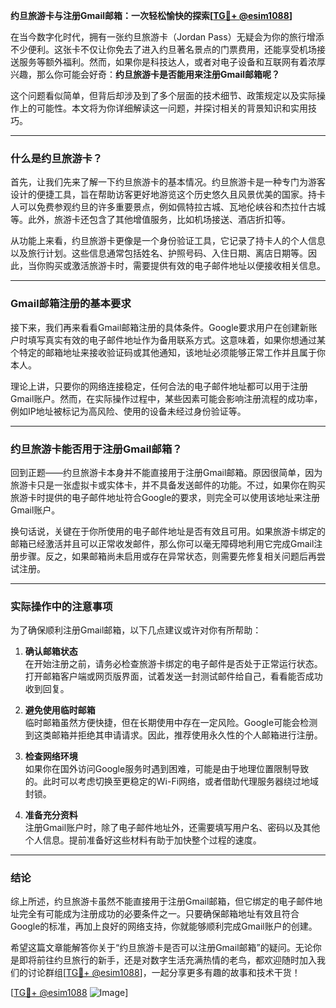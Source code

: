 **约旦旅游卡与注册Gmail邮箱：一次轻松愉快的探索[[TG💪+ @esim1088](https://t.me/s/esim1088)]**

在当今数字化时代，拥有一张约旦旅游卡（Jordan Pass）无疑会为你的旅行增添不少便利。这张卡不仅让你免去了进入约旦著名景点的门票费用，还能享受机场接送服务等额外福利。然而，如果你是科技达人，或者对电子设备和互联网有着浓厚兴趣，那么你可能会好奇：**约旦旅游卡是否能用来注册Gmail邮箱呢？**

这个问题看似简单，但背后却涉及到了多个层面的技术细节、政策规定以及实际操作上的可能性。本文将为你详细解读这一问题，并探讨相关的背景知识和实用技巧。

---

### 什么是约旦旅游卡？

首先，让我们先来了解一下约旦旅游卡的基本情况。约旦旅游卡是一种专门为游客设计的便捷工具，旨在帮助访客更好地游览这个历史悠久且风景优美的国家。持卡人可以免费参观约旦的许多重要景点，例如佩特拉古城、瓦地伦峡谷和杰拉什古城等。此外，旅游卡还包含了其他增值服务，比如机场接送、酒店折扣等。

从功能上来看，约旦旅游卡更像是一个身份验证工具，它记录了持卡人的个人信息以及旅行计划。这些信息通常包括姓名、护照号码、入住日期、离店日期等。因此，当你购买或激活旅游卡时，需要提供有效的电子邮件地址以便接收相关信息。

---

### Gmail邮箱注册的基本要求

接下来，我们再来看看Gmail邮箱注册的具体条件。Google要求用户在创建新账户时填写真实有效的电子邮件地址作为备用联系方式。这意味着，如果你想通过某个特定的邮箱地址来接收验证码或其他通知，该地址必须能够正常工作并且属于你本人。

理论上讲，只要你的网络连接稳定，任何合法的电子邮件地址都可以用于注册Gmail账户。然而，在实际操作过程中，某些因素可能会影响注册流程的成功率，例如IP地址被标记为高风险、使用的设备未经过身份验证等。

---

### 约旦旅游卡能否用于注册Gmail邮箱？

回到正题——约旦旅游卡本身并不能直接用于注册Gmail邮箱。原因很简单，因为旅游卡只是一张虚拟卡或实体卡，并不具备发送邮件的功能。不过，如果你在购买旅游卡时提供的电子邮件地址符合Google的要求，则完全可以使用该地址来注册Gmail账户。

换句话说，关键在于你所使用的电子邮件地址是否有效且可用。如果旅游卡绑定的邮箱已经激活并且可以正常收发邮件，那么你可以毫无障碍地利用它完成Gmail注册步骤。反之，如果邮箱尚未启用或存在异常状态，则需要先修复相关问题后再尝试注册。

---

### 实际操作中的注意事项

为了确保顺利注册Gmail邮箱，以下几点建议或许对你有所帮助：

1. **确认邮箱状态**  
   在开始注册之前，请务必检查旅游卡绑定的电子邮件是否处于正常运行状态。打开邮箱客户端或网页版界面，试着发送一封测试邮件给自己，看看能否成功收到回复。

2. **避免使用临时邮箱**  
   临时邮箱虽然方便快捷，但在长期使用中存在一定风险。Google可能会检测到这类邮箱并拒绝其申请请求。因此，推荐使用永久性的个人邮箱进行注册。

3. **检查网络环境**  
   如果你在国外访问Google服务时遇到困难，可能是由于地理位置限制导致的。此时可以考虑切换至更稳定的Wi-Fi网络，或者借助代理服务器绕过地域封锁。

4. **准备充分资料**  
   注册Gmail账户时，除了电子邮件地址外，还需要填写用户名、密码以及其他个人信息。提前准备好这些材料有助于加快整个过程的速度。

---

### 结论

综上所述，约旦旅游卡虽然不能直接用于注册Gmail邮箱，但它绑定的电子邮件地址完全有可能成为注册成功的必要条件之一。只要确保邮箱地址有效且符合Google的标准，再加上良好的网络支持，你就能够顺利完成Gmail账户的创建。

希望这篇文章能解答你关于“约旦旅游卡是否可以注册Gmail邮箱”的疑问。无论你是即将前往约旦旅行的新手，还是对数字生活充满热情的老鸟，都欢迎随时加入我们的讨论群组[[TG💪+ @esim1088](https://t.me/s/esim1088)]，一起分享更多有趣的故事和技术干货！

[[TG💪+ @esim1088](https://t.me/s/esim1088) ![Image](https://i.postimg.cc/4NQfJmqS/Snipaste-2025-05-13-00-14-12.png)]